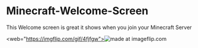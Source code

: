 # Minecraft-Welcome-Screen
This Welcome screen is great it shows when you join your Minecraft Server

<web="https://imgflip.com/gif/4fjfgw"><img src="https://imgflip.com/gif/4fjfgw" title="made at imageflip.com"/></a>
